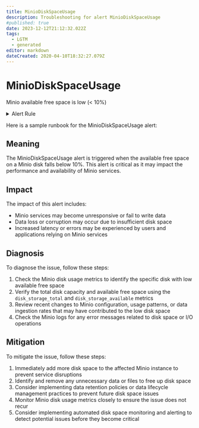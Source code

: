 ```yaml
---
title: MinioDiskSpaceUsage
description: Troubleshooting for alert MinioDiskSpaceUsage
#published: true
date: 2023-12-12T21:12:32.022Z
tags: 
  - LGTM
  - generated
editor: markdown
dateCreated: 2020-04-10T18:32:27.079Z
---
```


# MinioDiskSpaceUsage

Minio available free space is low (< 10%)

<details>
  <summary>Alert Rule</summary>

{{% rule "minio/minio-internal.yml" "MinioDiskSpaceUsage" %}}

{{% comment %}}

```yaml
alert: MinioDiskSpaceUsage
expr: disk_storage_available / disk_storage_total * 100 < 10
for: 0m
labels:
    severity: warning
annotations:
    summary: Minio disk space usage (instance {{ $labels.instance }})
    description: |-
        Minio available free space is low (< 10%)
          VALUE = {{ $value }}
          LABELS = {{ $labels }}
    runbook: https://github.com/srerun/prometheus-alerts/blob/main/content/runbooks/minio-internal/MinioDiskSpaceUsage.md

```

{{% /comment %}}

</details>


Here is a sample runbook for the MinioDiskSpaceUsage alert:

## Meaning

The MinioDiskSpaceUsage alert is triggered when the available free space on a Minio disk falls below 10%. This alert is critical as it may impact the performance and availability of Minio services.

## Impact

The impact of this alert includes:

* Minio services may become unresponsive or fail to write data
* Data loss or corruption may occur due to insufficient disk space
* Increased latency or errors may be experienced by users and applications relying on Minio services

## Diagnosis

To diagnose the issue, follow these steps:

1. Check the Minio disk usage metrics to identify the specific disk with low available free space
2. Verify the total disk capacity and available free space using the `disk_storage_total` and `disk_storage_available` metrics
3. Review recent changes to Minio configuration, usage patterns, or data ingestion rates that may have contributed to the low disk space
4. Check the Minio logs for any error messages related to disk space or I/O operations

## Mitigation

To mitigate the issue, follow these steps:

1. Immediately add more disk space to the affected Minio instance to prevent service disruptions
2. Identify and remove any unnecessary data or files to free up disk space
3. Consider implementing data retention policies or data lifecycle management practices to prevent future disk space issues
4. Monitor Minio disk usage metrics closely to ensure the issue does not recur
5. Consider implementing automated disk space monitoring and alerting to detect potential issues before they become critical